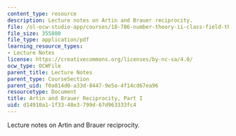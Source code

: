 ```yaml
---
content_type: resource
description: Lecture notes on Artin and Brauer reciprocity.
file: /ol-ocw-studio-app/courses/18-786-number-theory-ii-class-field-theory-spring-2016/d14910a11f3348e3799d67d963333fc4_MIT18_786S16_lec21.pdf
file_size: 355880
file_type: application/pdf
learning_resource_types:
- Lecture Notes
license: https://creativecommons.org/licenses/by-nc-sa/4.0/
ocw_type: OCWFile
parent_title: Lecture Notes
parent_type: CourseSection
parent_uid: f0a814d0-a33d-8447-9e5a-4f14cd67ea96
resourcetype: Document
title: Artin and Brauer Reciprocity, Part I
uid: d14910a1-1f33-48e3-799d-67d963333fc4
---
```

Lecture notes on Artin and Brauer reciprocity.